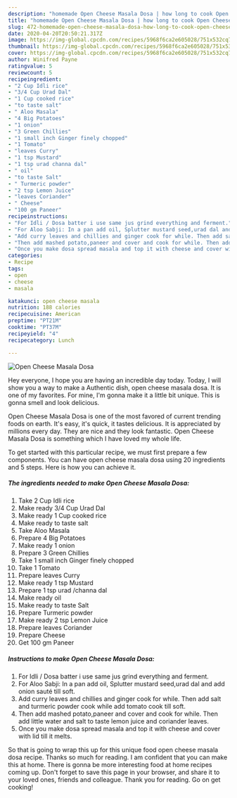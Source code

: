 ```yaml
---
description: "homemade Open Cheese Masala Dosa | how long to cook Open Cheese Masala Dosa"
title: "homemade Open Cheese Masala Dosa | how long to cook Open Cheese Masala Dosa"
slug: 472-homemade-open-cheese-masala-dosa-how-long-to-cook-open-cheese-masala-dosa
date: 2020-04-20T20:50:21.317Z
image: https://img-global.cpcdn.com/recipes/5968f6ca2e605028/751x532cq70/open-cheese-masala-dosa-recipe-main-photo.jpg
thumbnail: https://img-global.cpcdn.com/recipes/5968f6ca2e605028/751x532cq70/open-cheese-masala-dosa-recipe-main-photo.jpg
cover: https://img-global.cpcdn.com/recipes/5968f6ca2e605028/751x532cq70/open-cheese-masala-dosa-recipe-main-photo.jpg
author: Winifred Payne
ratingvalue: 5
reviewcount: 5
recipeingredient:
- "2 Cup Idli rice"
- "3/4 Cup Urad Dal"
- "1 Cup cooked rice"
- "to taste salt"
- " Aloo Masala"
- "4 Big Potatoes"
- "1 onion"
- "3 Green Chillies"
- "1 small inch Ginger finely chopped"
- "1 Tomato"
- "leaves Curry"
- "1 tsp Mustard"
- "1 tsp urad channa dal"
- " oil"
- "to taste Salt"
- " Turmeric powder"
- "2 tsp Lemon Juice"
- "leaves Coriander"
- " Cheese"
- "100 gm Paneer"
recipeinstructions:
- "For Idli / Dosa batter i use same jus grind everything and ferment."
- "For Aloo Sabji: In a pan add oil, Splutter mustard seed,urad dal and add onion sauté till soft."
- "Add curry leaves and chillies and ginger cook for while. Then add salt and turmeric powder cook while add tomato cook till soft."
- "Then add mashed potato,paneer and cover and cook for while. Then add little water and salt to taste lemon juice and coriander leaves."
- "Once you make dosa spread masala and top it with cheese and cover with lid till it melts."
categories:
- Recipe
tags:
- open
- cheese
- masala

katakunci: open cheese masala 
nutrition: 188 calories
recipecuisine: American
preptime: "PT21M"
cooktime: "PT37M"
recipeyield: "4"
recipecategory: Lunch

---
```



![Open Cheese Masala Dosa](https://img-global.cpcdn.com/recipes/5968f6ca2e605028/751x532cq70/open-cheese-masala-dosa-recipe-main-photo.jpg)

Hey everyone, I hope you are having an incredible day today. Today, I will show you a way to make a Authentic dish, open cheese masala dosa. It is one of my favorites. For mine, I'm gonna make it a little bit unique. This is gonna smell and look delicious.

Open Cheese Masala Dosa is one of the most favored of current trending foods on earth. It's easy, it's quick, it tastes delicious. It is appreciated by millions every day. They are nice and they look fantastic. Open Cheese Masala Dosa is something which I have loved my whole life.




To get started with this particular recipe, we must first prepare a few components. You can have open cheese masala dosa using 20 ingredients and 5 steps. Here is how you can achieve it.

<!--inarticleads1-->

##### The ingredients needed to make Open Cheese Masala Dosa:

1. Take 2 Cup Idli rice
1. Make ready 3/4 Cup Urad Dal
1. Make ready 1 Cup cooked rice
1. Make ready to taste salt
1. Take  Aloo Masala
1. Prepare 4 Big Potatoes
1. Make ready 1 onion
1. Prepare 3 Green Chillies
1. Take 1 small inch Ginger finely chopped
1. Take 1 Tomato
1. Prepare leaves Curry
1. Make ready 1 tsp Mustard
1. Prepare 1 tsp urad /channa dal
1. Make ready  oil
1. Make ready to taste Salt
1. Prepare  Turmeric powder
1. Make ready 2 tsp Lemon Juice
1. Prepare leaves Coriander
1. Prepare  Cheese
1. Get 100 gm Paneer




<!--inarticleads2-->

##### Instructions to make Open Cheese Masala Dosa:

1. For Idli / Dosa batter i use same jus grind everything and ferment.
1. For Aloo Sabji: In a pan add oil, Splutter mustard seed,urad dal and add onion sauté till soft.
1. Add curry leaves and chillies and ginger cook for while. Then add salt and turmeric powder cook while add tomato cook till soft.
1. Then add mashed potato,paneer and cover and cook for while. Then add little water and salt to taste lemon juice and coriander leaves.
1. Once you make dosa spread masala and top it with cheese and cover with lid till it melts.




So that is going to wrap this up for this unique food open cheese masala dosa recipe. Thanks so much for reading. I am confident that you can make this at home. There is gonna be more interesting food at home recipes coming up. Don't forget to save this page in your browser, and share it to your loved ones, friends and colleague. Thank you for reading. Go on get cooking!
